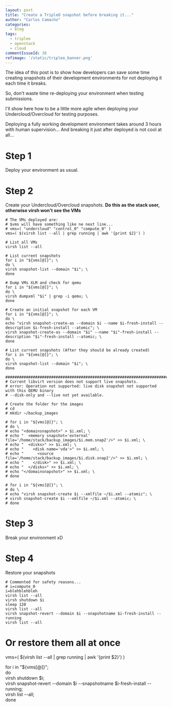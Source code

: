 ```yaml
---
layout: post
title: "Create a TripleO snapshot before breaking it..."
author: "Carlos Camacho"
categories:
  - blog
tags:
  - tripleo
  - openstack
  - cloud
commentIssueId: 38
refimage: '/static/tripleo_banner.png'
---
```


The idea of this post is to show how developers can save some time
creating snapshots of their development environments for not
deploying it each time it breaks.

So, don't waste time re-deploying your environment when testing submissions.

I'll show here how to be a little more agile when
deploying your Undercloud/Overcloud for testing purposes.

Deploying a fully working development environment takes
around 3 hours with human supervision...
And breaking it just after deployed is not cool at all...



# Step 1 #

Deploy your environment as usual.



# Step 2 #

Create your Undercloud/Overcloud snapshots.
**Do this as the stack user, otherwise
virsh won't see the VMs**

```
# The VMs deployed are:
# $vms will have something like ne next line...
# vms=( "undercloud" "control_0" "compute_0" )
vms=( $(virsh list --all | grep running | awk '{print $2}') )

# List all VMs
virsh list --all

# List current snapshots
for i in "${vms[@]}"; \
do \
virsh snapshot-list --domain "$i"; \
done

# Dump VMs XLM and check for qemu
for i in "${vms[@]}"; \
do \
virsh dumpxml "$i" | grep -i qemu; \
done

# Create an initial snapshot for each VM
for i in "${vms[@]}"; \
do \
echo "virsh snapshot-create-as --domain $i --name $i-fresh-install --description $i-fresh-install --atomic"; \
virsh snapshot-create-as --domain "$i" --name "$i"-fresh-install --description "$i"-fresh-install --atomic; \
done

# List current snapshots (After they should be already created)
for i in "${vms[@]}"; \
do \
virsh snapshot-list --domain "$i"; \
done

#########################################################################################################
# Current libvirt version does not support live snapshots.
# error: Operation not supported: live disk snapshot not supported with this QEMU binary
# --disk-only and --live not yet available.

# Create the folder for the images
# cd
# mkdir ~/backup_images

# for i in "${vms[@]}"; \
# do \
# echo "<domainsnapshot>" > $i.xml; \
# echo "  <memory snapshot='external' file='/home/stack/backup_images/$i.mem.snap2'/>" >> $i.xml; \
# echo "  <disks>" >> $i.xml; \
# echo "    <disk name='vda'>" >> $i.xml; \
# echo "      <source file='/home/stack/backup_images/$i.disk.snap2'/>" >> $i.xml; \
# echo "    </disk>" >> $i.xml; \
# echo "  </disks>" >> $i.xml; \
# echo "</domainsnapshot>" >> $i.xml; \
# done

# for i in "${vms[@]}"; \
# do \
# echo "virsh snapshot-create $i --xmlfile ~/$i.xml --atomic"; \
# virsh snapshot-create $i --xmlfile ~/$i.xml --atomic; \
# done
```

# Step 3 #

Break your environment xD

# Step 4 #

Restore your snapshots

```
# Commented for safety reasons...
# i=compute_0
i=blehblehbleh
virsh list --all
virsh shutdown $i
sleep 120
virsh list --all
virsh snapshot-revert --domain $i --snapshotname $i-fresh-install --running
virsh list --all
```

# Or restore them all at once
vms=( $(virsh list --all | grep running | awk '{print $2}') )

for i in "${vms[@]}"; \
do \
virsh shutdown $i; \
virsh snapshot-revert --domain $i --snapshotname $i-fresh-install --running; \
virsh list --all; \
done
